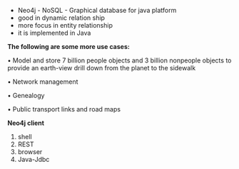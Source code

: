 * Neo4j - NoSQL - Graphical database for java platform
* good in dynamic relation ship 
* more focus in entity relationship
* it is implemented in Java

**The following are some more use cases:**

• Model and store 7 billion people objects and 3 billion nonpeople objects to  
 provide an earth-view drill down from the planet to the sidewalk

• Network management

• Genealogy

• Public transport links and road maps

**Neo4j client**

1. shell
2. REST
3. browser
4. Java-Jdbc



